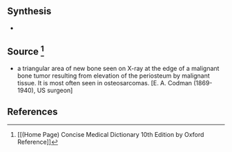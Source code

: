 ## Synthesis
- 
## Source [^1]
- a triangular area of new bone seen on X-ray at the edge of a malignant bone tumor resulting from elevation of the periosteum by malignant tissue. It is most often seen in osteosarcomas. \[E. A. Codman (1869-1940), US surgeon]
## References

[^1]: [[(Home Page) Concise Medical Dictionary 10th Edition by Oxford Reference]]